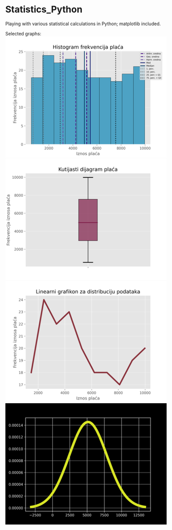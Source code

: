 # Statistics_Python
Playing with various statistical calculations in Python; matplotlib included.

Selected graphs:
![](Grafikoni/Select1.png)
![](Grafikoni/Select2.png)
![](Grafikoni/Select3.png)
![](Grafikoni/Select4.png)
